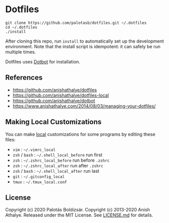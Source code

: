 # Dotfiles

```shell
git clone https://github.com/palotasb/dotfiles.git ~/.dotfiles
cd ~/.dotfiles
./install
```

After cloning this repo, run `install` to automatically set up the development
environment. Note that the install script is idempotent: it can safely be run
multiple times.

Dotfiles uses [Dotbot][dotbot] for installation.

References
----------

* https://github.com/anishathalye/dotfiles
* https://github.com/anishathalye/dotfiles-local
* https://github.com/anishathalye/dotbot
* https://www.anishathalye.com/2014/08/03/managing-your-dotfiles/

Making Local Customizations
---------------------------

You can make [local][dotfiles-local] customizations for some programs by editing these files:

* `vim` : `~/.vimrc_local`
* `zsh` / `bash` : `~/.shell_local_before` run first
* `zsh` : `~/.zshrc_local_before` run before `.zshrc`
* `zsh` : `~/.zshrc_local_after` run after `.zshrc`
* `zsh` / `bash` : `~/.shell_local_after` run last
* `git` : `~/.gitconfig_local`
* `tmux` : `~/.tmux_local.conf`

License
-------

Copyright (c) 2020 Palotás Boldizsár.
Copyright (c) 2013-2020 Anish Athalye. Released under the MIT License. See
[LICENSE.md][license] for details.

[dotfiles-local]: https://github.com/anishathalye/dotfiles-local
[dotbot]: https://github.com/anishathalye/dotbot
[license]: LICENSE.md
